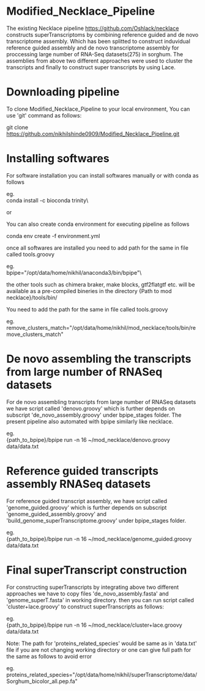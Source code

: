 # Modified_Necklace_Pipeline

The existing Necklace pipeline https://github.com/Oshlack/necklace constructs superTranscriptoms by combining reference guided and de novo transcriptome assembly. Which has been splitted to construct induvidual reference guided assembly and de novo transcriptome assembly for proccessing large number of RNA-Seq datasets(275) in sorghum. The assemblies from above two different approaches were used to cluster the transcripts and finally to construct super transcripts by using Lace.

# Downloading pipeline 
To clone Modified_Necklace_Pipeline to your local environment, You can use 'git' command as follows:

git clone https://github.com/nikhilshinde0909/Modified_Necklace_Pipeline.git

# Installing softwares
For software installation you can install softwares manually or with conda as follows

eg.\
conda install -c bioconda trinity\

or 

You can also create conda environment for executing pipeline as follows 

conda env create -f environment.yml

once all softwares are installed you need to add path for the same in file called tools.groovy

eg.\
bpipe="/opt/data/home/nikhil/anaconda3/bin/bpipe"\

the other tools such as chimera braker, make blocks, gtf2flatgtf etc. will be available as a pre-compiled bineries in the directory {Path to mod necklace}/tools/bin/

You need to add the path for the same in file called tools.groovy 

eg.\
remove_clusters_match="/opt/data/home/nikhil/mod_necklace/tools/bin/remove_clusters_match"


# De novo assembling the transcripts from large number of RNASeq datasets
For de novo assembling transcripts from large number of RNASeq datasets we have script called 'denovo.groovy' which is further depends on subscript 'de_novo_assembly.groovy' under bpipe_stages folder. The present pipeline also automated with bpipe similarly like necklace.

eg.\
{path_to_bpipe}/bpipe run -n 16 ~/mod_necklace/denovo.groovy data/data.txt

# Reference guided transcripts assembly RNASeq datasets
For reference guided transcript assembly, we have script called 'genome_guided.groovy' which is further depends on subscript 'genome_guided_assembly.groovy' and 'build_genome_superTranscriptome.groovy' under bpipe_stages folder. 

eg.\
{path_to_bpipe}/bpipe run -n 16 ~/mod_necklace/genome_guided.groovy data/data.txt

# Final superTranscript construction 
For constructing superTranscripts by integrating above two different approaches we have to copy files 'de_novo_assembly.fasta' and 'genome_superT.fasta' in working directory. then you can run script called 'cluster+lace.groovy' to construct superTranscripts as follows:

eg.\
{path_to_bpipe}/bpipe run -n 16 ~/mod_necklace/cluster+lace.groovy data/data.txt

Note:
The path for 'proteins_related_species' would be same as in 'data.txt' file if you are not changing working directory or one can give full path for the same as follows to avoid error

eg.\
proteins_related_species="/opt/data/home/nikhil/superTranscriptome/data/Sorghum_bicolor_all.pep.fa"


